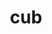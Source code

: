 ---
title: "cub"
layout: cache
categories: [package, develop-2024-02-04]
meta: {"versions": ["2.1.0"], "compilers": ["gcc@=11.4.0", "gcc@=7.3.1", "gcc@=9.4.0"], "oss": ["amzn2", "ubuntu20.04", "ubuntu22.04"], "platforms": ["linux"], "targets": ["neoverse_v1", "neoverse_v2", "ppc64le", "x86_64_v3"], "stacks": ["aws-isc", "e4s", "e4s-neoverse-v2", "e4s-neoverse_v1", "e4s-power", "radiuss-aws", "root"], "num_specs": 5, "num_specs_by_stack": {"aws-isc": 1, "radiuss-aws": 1, "root": 5, "e4s-neoverse_v1": 1, "e4s-power": 1, "e4s": 1, "e4s-neoverse-v2": 1}}
spec_details: [{"hash": "bcod6myl25pobjj7rrnlj4tlyefff4lv", "compiler": "gcc@=7.3.1", "versions": ["2.1.0"], "os": "amzn2", "platform": "linux", "target": "x86_64_v3", "variants": ["build_system=generic"], "stacks": ["aws-isc", "radiuss-aws", "root"], "size": "-", "tarball": "https://binaries.spack.io/develop-2024-02-04/build_cache/linux-amzn2-x86_64_v3/gcc-7.3.1/cub-2.1.0/linux-amzn2-x86_64_v3-gcc-7.3.1-cub-2.1.0-bcod6myl25pobjj7rrnlj4tlyefff4lv.spack"}, {"hash": "d5nks7anbcrqcalymydhugjja6hvm7lf", "compiler": "gcc@=11.4.0", "versions": ["2.1.0"], "os": "ubuntu20.04", "platform": "linux", "target": "neoverse_v1", "variants": ["build_system=generic"], "stacks": ["e4s-neoverse_v1", "root"], "size": "-", "tarball": "https://binaries.spack.io/develop-2024-02-04/build_cache/linux-ubuntu20.04-neoverse_v1/gcc-11.4.0/cub-2.1.0/linux-ubuntu20.04-neoverse_v1-gcc-11.4.0-cub-2.1.0-d5nks7anbcrqcalymydhugjja6hvm7lf.spack"}, {"hash": "d76evfshsokvgvcexp33gzeiq7yl6wxc", "compiler": "gcc@=9.4.0", "versions": ["2.1.0"], "os": "ubuntu20.04", "platform": "linux", "target": "ppc64le", "variants": ["build_system=generic"], "stacks": ["root", "e4s-power"], "size": "-", "tarball": "https://binaries.spack.io/develop-2024-02-04/build_cache/linux-ubuntu20.04-ppc64le/gcc-9.4.0/cub-2.1.0/linux-ubuntu20.04-ppc64le-gcc-9.4.0-cub-2.1.0-d76evfshsokvgvcexp33gzeiq7yl6wxc.spack"}, {"hash": "j56afonjnhs7tzv63avljsqg6jaw6yhp", "compiler": "gcc@=11.4.0", "versions": ["2.1.0"], "os": "ubuntu20.04", "platform": "linux", "target": "x86_64_v3", "variants": ["build_system=generic"], "stacks": ["root", "e4s"], "size": "-", "tarball": "https://binaries.spack.io/develop-2024-02-04/build_cache/linux-ubuntu20.04-x86_64_v3/gcc-11.4.0/cub-2.1.0/linux-ubuntu20.04-x86_64_v3-gcc-11.4.0-cub-2.1.0-j56afonjnhs7tzv63avljsqg6jaw6yhp.spack"}, {"hash": "ojnkhyyld5yfymxajdlkh7opwr7xu773", "compiler": "gcc@=11.4.0", "versions": ["2.1.0"], "os": "ubuntu22.04", "platform": "linux", "target": "neoverse_v2", "variants": ["build_system=generic"], "stacks": ["root", "e4s-neoverse-v2"], "size": "-", "tarball": "https://binaries.spack.io/develop-2024-02-04/build_cache/linux-ubuntu22.04-neoverse_v2/gcc-11.4.0/cub-2.1.0/linux-ubuntu22.04-neoverse_v2-gcc-11.4.0-cub-2.1.0-ojnkhyyld5yfymxajdlkh7opwr7xu773.spack"}]
---